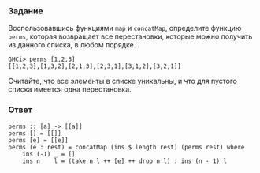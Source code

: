### Задание

Воспользовавшись функциями `map` и `concatMap`, определите функцию `perms`, которая возвращает все перестановки, которые можно получить из данного списка, в любом порядке.

```
GHCi> perms [1,2,3]
[[1,2,3],[1,3,2],[2,1,3],[2,3,1],[3,1,2],[3,2,1]]
```

Считайте, что все элементы в списке уникальны, и что для пустого списка имеется одна перестановка.

### Ответ

```
perms :: [a] -> [[a]]
perms [] = [[]]
perms [e] = [[e]]
perms (e : rest) = concatMap (ins $ length rest) (perms rest) where
    ins (-1) _ = []
    ins n    l = (take n l ++ [e] ++ drop n l) : ins (n - 1) l
```